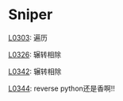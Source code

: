 # Sniper

[L0303](https://leetcode-cn.com/problems/range-sum-query-immutable/): 遍历

[L0326](https://leetcode-cn.com/problems/power-of-three/): 辗转相除

[L0342](https://leetcode-cn.com/problems/power-of-four/): 辗转相除

[L0344](https://leetcode-cn.com/problems/reverse-string/): reverse  python还是香啊!!